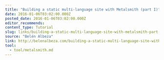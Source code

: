 ```yaml
---
title: "Building a static multi-language site with Metalsmith (part I)"
date: 2016-01-06T03:02:00.000Z
posted_date: 2016-01-06T03:02:00.000Z
editor_recommends:
content_type: Tutorial
slug: links/building-a-static-multi-language-site-with-metalsmith-part-i
source: "Belén Albeza"
link: http://belenalbeza.com/building-a-static-multi-language-site-with-metalsmith-part-i/
tool:
  - tool/metalsmith.md
---
```





